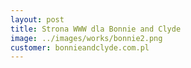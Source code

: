 ```yaml
---
layout: post
title: Strona WWW dla Bonnie and Clyde
image: ../images/works/bonnie2.png
customer: bonnieandclyde.com.pl
---
```

